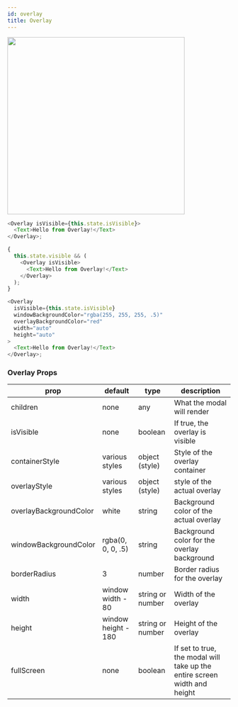 ```yaml
---
id: overlay
title: Overlay
---
```


<img src="/react-native-elements/img/overlay.png" width="400" >

```js
<Overlay isVisible={this.state.isVisible}>
  <Text>Hello from Overlay!</Text>
</Overlay>;

{
  this.state.visible && (
    <Overlay isVisible>
      <Text>Hello from Overlay!</Text>
    </Overlay>
  );
}

<Overlay
  isVisible={this.state.isVisible}
  windowBackgroundColor="rgba(255, 255, 255, .5)"
  overlayBackgroundColor="red"
  width="auto"
  height="auto"
>
  <Text>Hello from Overlay!</Text>
</Overlay>;
```

### Overlay Props

| prop                   | default             | type             | description                                                               |
| ---------------------- | ------------------- | ---------------- | ------------------------------------------------------------------------- |
| children               | none                | any              | What the modal will render                                                |
| isVisible              | none                | boolean          | If true, the overlay is visible                                           |
| containerStyle         | various styles      | object (style)   | Style of the overlay container                                            |
| overlayStyle           | various styles      | object (style)   | style of the actual overlay                                               |
| overlayBackgroundColor | white               | string           | Background color of the actual overlay                                    |
| windowBackgroundColor  | rgba(0, 0, 0, .5)   | string           | Background color for the overlay background                               |
| borderRadius           | 3                   | number           | Border radius for the overlay                                             |
| width                  | window width - 80   | string or number | Width of the overlay                                                      |
| height                 | window height - 180 | string or number | Height of the overlay                                                     |
| fullScreen             | none                | boolean          | If set to true, the modal will take up the entire screen width and height |
